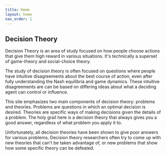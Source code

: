 ```yaml
---
title: Home
layout: home
nav_order: 1
---
```


## Decision Theory

Decision Theory is an area of study focused on how people choose actions that give them high reward in various situations. It's technically a superset of game-theory and social-choice theory.

The study of decision theory is often focused on questions where people have intuitive disagreements about the best course of action, even after fully understanding the Nash equilibria and game dynamics. These intuitive disagreements are can be based on differing ideas about what a deciding agent can control or influence.

This site emphasizes two main components of decision theory: problems and theories. Problems are questions in which an optimal decision is desired. Theories are specific ways of making decisions given the details of a problem. The holy grail here is a decision theory that always gives you a good answer, regardless of what problem you apply it to.

Unfortunately, all decision theories have been shown to give poor answers for various problems. Decision theory researchers often try to come up with new theories that can't be taken advantage of, or new problems that show how some specific theory can be defeated.
